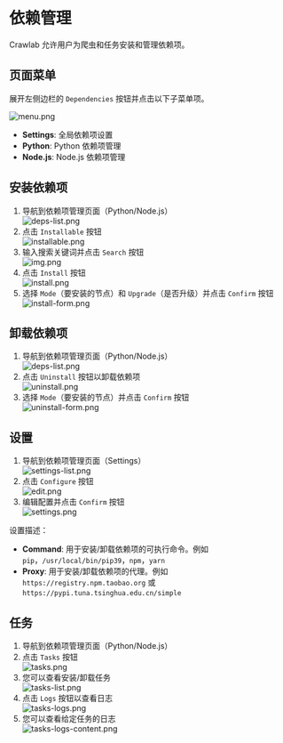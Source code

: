 

# 依赖管理

Crawlab 允许用户为爬虫和任务安装和管理依赖项。

## 页面菜单

展开左侧边栏的 `Dependencies` 按钮并点击以下子菜单项。

![menu.png](/img/guide/menu.png)

- **Settings**: 全局依赖项设置
- **Python**: Python 依赖项管理
- **Node.js**: Node.js 依赖项管理

## 安装依赖项

1. 导航到依赖项管理页面（Python/Node.js）<br/>![deps-list.png](/img/guide/deps-list.png)
2. 点击 `Installable` 按钮<br/>![installable.png](/img/guide/installable.png)
3. 输入搜索关键词并点击 `Search` 按钮<br/>![img.png](/img/guide/search.png)
4. 点击 `Install` 按钮<br/>![install.png](/img/guide/install.png)
5. 选择 `Mode`（要安装的节点）和 `Upgrade`（是否升级）并点击 `Confirm` 按钮<br/>![install-form.png](/img/guide/install-form.png)

## 卸载依赖项

1. 导航到依赖项管理页面（Python/Node.js）<br/>![deps-list.png](/img/guide/deps-list.png)
2. 点击 `Uninstall` 按钮以卸载依赖项<br/>![uninstall.png](/img/guide/uninstall.png)
3. 选择 `Mode`（要安装的节点）并点击 `Confirm` 按钮<br/>![uninstall-form.png](/img/guide/uninstall-form.png)

## 设置

1. 导航到依赖项管理页面（Settings）<br/>![settings-list.png](/img/guide/settings-list.png)
2. 点击 `Configure` 按钮<br/>![edit.png](/img/guide/configure.png)
3. 编辑配置并点击 `Confirm` 按钮<br/>![settings.png](/img/guide/settings.png)

设置描述：

- **Command**: 用于安装/卸载依赖项的可执行命令。例如 `pip`，`/usr/local/bin/pip39`，`npm`，`yarn`
- **Proxy**: 用于安装/卸载依赖项的代理。例如 `https://registry.npm.taobao.org` 或 `https://pypi.tuna.tsinghua.edu.cn/simple`

## 任务

1. 导航到依赖项管理页面（Python/Node.js）
2. 点击 `Tasks` 按钮<br/>![tasks.png](/img/guide/tasks.png)
3. 您可以查看安装/卸载任务<br/>![tasks-list.png](/img/guide/tasks-list.png)
4. 点击 `Logs` 按钮以查看日志<br/>![tasks-logs.png](/img/guide/tasks-logs.png)
5. 您可以查看给定任务的日志<br/>![tasks-logs-content.png](/img/guide/tasks-logs-content.png)